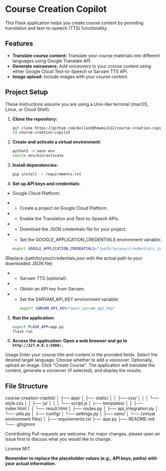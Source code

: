 # Course Creation Copilot

This Flask application helps you create course content by providing translation and text-to-speech (TTS) functionality.

## Features

- **Translate course content:** Translate your course materials into different languages using Google Translate API.
- **Generate voiceovers:** Add voiceovers to your course content using either Google Cloud Text-to-Speech or Sarvam TTS API.
- **Image upload:** Include images with your course content.

## Project Setup

These instructions assume you are using a Unix-like terminal (macOS, Linux, or Cloud Shell).

1. **Clone the repository:**
   ```bash
   git clone https://github.com/AvilashBhowmick12/course-creation-copilot.git
   cd course-creation-copilot
2. **Create and activate a virtual environment:**
    ```bash
    python3 -m venv env
    source env/bin/activate

3. **Install dependencies:**
    ```bash
    pip install -r requirements.txt

4. **Set up API keys and credentials:**

 - Google Cloud Platform:

 - - Create a project on Google Cloud Platform.
 - - Enable the Translation and Text-to-Speech APIs.
 - - Download the JSON credentials file for your project.
 - - Set the GOOGLE_APPLICATION_CREDENTIALS environment variable:
    ```bash
    export GOOGLE_APPLICATION_CREDENTIALS="/path/to/your/credentials.json"
(Replace /path/to/your/credentials.json with the actual path to your downloaded JSON file)
 - - Sarvam TTS (optional):

- - Obtain an API key from Sarvam.
- - Set the SARVAM_API_KEY environment variable:
    ```bash
    export SARVAM_API_KEY="your_sarvam_api_key"

5. **Run the application:**

    ```bash
    export FLASK_APP=app.py
    flask run
6. **Access the application: Open a web browser and go to `http://127.0.0.1:5000/.`**

Usage
Enter your course title and content in the provided fields.
Select the desired target language.
Choose whether to add a voiceover.
Optionally, upload an image.
Click "Create Course".
The application will translate the content, generate a voiceover (if selected), and display the results.

## File Structure

course-creation-copilot/
│
├── app/
│   ├── static/
│   │   ├── css/
│   │   │   └── style.css
│   │   ├── js/
│   │   │   └── script.js
│   ├── templates/
│   │   ├── index.html
│   │   └── result.html
│   ├── routes.py
│   ├── api_integration.py
│   └── utils.py
│
├── config/
│   └── settings.py
│
├── venv/
│   └── (virtual environment files)
│
├── requirements.txt
├── app.py
├── README.md
└── .gitignore


Contributing
Pull requests are welcome. For major changes, please open an issue first to discuss what you would like to change.

License
MIT

**Remember to replace the placeholder values (e.g., API keys, paths) with your actual information.**
